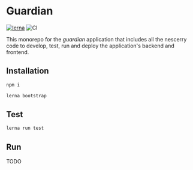 # Guardian

[![lerna](https://img.shields.io/badge/maintained%20with-lerna-cc00ff.svg)](https://lerna.js.org/)
![CI](https://github.com/guardapp/guardian/workflows/CI/badge.svg)

This monorepo for the *guardian* application that includes all the nescerry code to develop, test, run and deploy the application's backend and frontend.

## Installation

```bash
npm i
```
```bash
lerna bootstrap
```

## Test

```bash
lerna run test
```

## Run

TODO